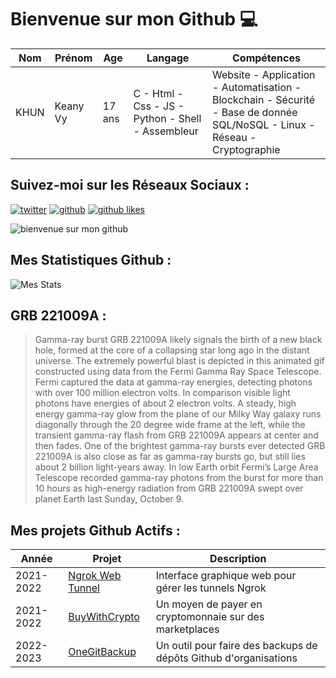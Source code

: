 # Bienvenue sur mon Github 💻
| Nom | Prénom | Age | Langage | Compétences |
|---  |---     |---  |---      |---
| KHUN | Keany Vy | 17 ans | C - Html - Css - JS - Python - Shell - Assembleur | Website - Application - Automatisation - Blockchain - Sécurité - Base de donnée SQL/NoSQL - Linux - Réseau - Cryptographie |

## Suivez-moi sur les Réseaux Sociaux :
[![twitter](https://img.shields.io/twitter/follow/thisiskeanyvy?style=social)](https://twitter.com/thisiskeanyvy)
[![github](https://img.shields.io/github/followers/thisiskeanyvy?style=social)](https://github.com/thisiskeanyvy?tab=followers)
[![github likes](https://img.shields.io/github/stars/thisiskeanyvy?style=social)](https://github.com/thisiskeanyvy)

![bienvenue sur mon github](https://thisiskeanyvy-hosting.pages.dev/banner.gif)

## Mes Statistiques Github :
![Mes Stats](https://github-readme-stats.vercel.app/api?username=thisiskeanyvy&show_icons=true&theme=radical)

## GRB 221009A :

> Gamma-ray burst GRB 221009A likely signals the birth of a new black hole, formed at the core of a collapsing star long ago in the distant universe. The extremely powerful blast is depicted in this animated gif constructed using data from the Fermi Gamma Ray Space Telescope. Fermi captured the data at gamma-ray energies, detecting photons with over 100 million electron volts. In comparison visible light photons have energies of about 2 electron volts. A steady, high energy gamma-ray glow from the plane of our Milky Way galaxy runs diagonally through the 20 degree wide frame at the left, while the transient gamma-ray flash from GRB 221009A appears at center and then fades. One of the brightest gamma-ray bursts ever detected GRB 221009A is also close as far as gamma-ray bursts go, but still lies about 2 billion light-years away. In low Earth orbit Fermi’s Large Area Telescope recorded gamma-ray photons from the burst for more than 10 hours as high-energy radiation from GRB 221009A swept over planet Earth last Sunday, October 9.

## Mes projets Github Actifs :
| Année | Projet | Description |
|---   |---     |---          |
| 2021-2022 | [Ngrok Web Tunnel](https://github.com/thisiskeanyvy/ngrok-web-manager) | Interface graphique web pour gérer les tunnels Ngrok |
| 2021-2022 | [BuyWithCrypto](https://github.com/BuyWithCrypto) | Un moyen de payer en cryptomonnaie sur des marketplaces |
| 2022-2023 | [OneGitBackup](https://github.com/BuyWithCrypto/OneGitBackup) | Un outil pour faire des backups de dépôts Github d'organisations |